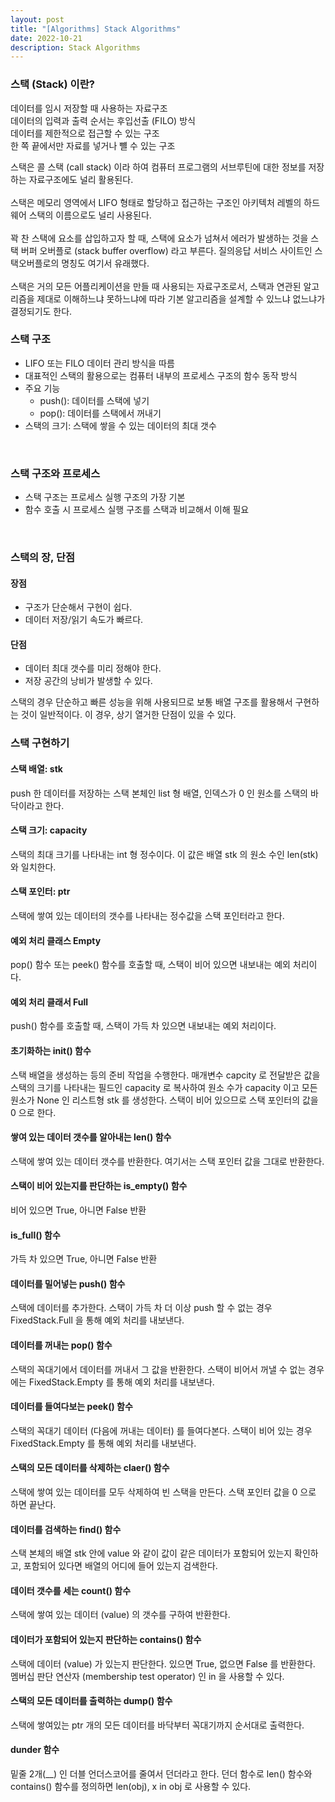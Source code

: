 ```yaml
---
layout: post
title: "[Algorithms] Stack Algorithms"
date: 2022-10-21
description: Stack Algorithms
---
```


### 스택 (Stack) 이란?

데이터를 임시 저장할 때 사용하는 자료구조
<br>
데이터의 입력과 출력 순서는 후입선출 (FILO) 방식
<br>
데이터를 제한적으로 접근할 수 있는 구조
<br>
한 쪽 끝에서만 자료를 넣거나 뺼 수 있는 구조
<br>

스택은 콜 스택 (call stack) 이라 하여 컴퓨터 프로그램의 서브루틴에 대한 정보를 저장하는 자료구조에도 널리 활용된다.
<br><br>
스택은 메모리 영역에서 LIFO 형태로 할당하고 접근하는 구조인 아키텍처 레벨의 하드웨어 스택의 이름으로도 널리 사용된다.
<br><br>
꽉 찬 스택에 요소를 삽입하고자 할 때, 스택에 요소가 넘쳐서 에러가 발생하는 것을 스택 버퍼 오버플로 (stack buffer overflow) 라고 부른다. 질의응답 서비스 사이트인 스택오버플로의 명칭도 여기서 유래했다.
<br><br>
스택은 거의 모든 어플리케이션을 만들 때 사용되는 자료구조로서, 스택과 연관된 알고리즘을 제대로 이해하느냐 못하느냐에 따라 기본 알고리즘을 설계할 수 있느냐 없느냐가 결정되기도 한다.
<br>

### **스택 구조**

- LIFO 또는 FILO 데이터 관리 방식을 따름
- 대표적인 스택의 활용으로는 컴퓨터 내부의 프로세스 구조의 함수 동작 방식
- 주요 기능
  - push(): 데이터를 스택에 넣기
  - pop(): 데이터를 스택에서 꺼내기
- 스택의 크기: 스택에 쌓을 수 있는 데이터의 최대 갯수
<br>

### **스택 구조와 프로세스**

- 스택 구조는 프로세스 실행 구조의 가장 기본
- 함수 호출 시 프로세스 실행 구조를 스택과 비교해서 이해 필요
<br>

### **스택의 장, 단점**
#### 장점
- 구조가 단순해서 구현이 쉽다.
- 데이터 저장/읽기 속도가 빠르다.

#### 단점
- 데이터 최대 갯수를 미리 정해야 한다.
- 저장 공간의 낭비가 발생할 수 있다.

스택의 경우 단순하고 빠른 성능을 위해 사용되므로 보통 배열 구조를 활용해서 구현하는 것이 일반적이다. 이 경우, 상기 열거한 단점이 있을 수 있다.
<br>

### **스택 구현하기**

#### 스택 배열: **stk**
push 한 데이터를 저장하는 스택 본체인 list 형 배열, 인덱스가 0 인 원소를 스택의 바닥이라고 한다.
<br>

#### 스택 크기: **capacity**
스택의 최대 크기를 나타내는 int 형 정수이다. 이 값은 배열 stk 의 원소 수인 len(stk) 와 일치한다.
<br>

#### 스택 포인터: **ptr**
스택에 쌓여 있는 데이터의 갯수를 나타내는 정수값을 스택 포인터라고 한다.
<br>

#### 예외 처리 클래스 **Empty**
pop() 함수 또는 peek() 함수를 호출할 때, 스택이 비어 있으면 내보내는 예외 처리이다.
<br>

#### 예외 처리 클래서 **Full**
push() 함수를 호출할 때, 스택이 가득 차 있으면 내보내는 예외 처리이다.
<br>

#### 초기화하는 **init()** 함수
스택 배열을 생성하는 등의 준비 작업을 수행한다. 매개변수 capcity 로 전달받은 값을 스택의 크기를 나타내는 필드인 capacity 로 복사하여 원소 수가 capacity 이고 모든 원소가 None 인 리스트형 stk 를 생성한다. 스택이 비어 있으므로 스택 포인터의 값을 0 으로 한다.
<br>

#### 쌓여 있는 데이터 갯수를 알아내는 **len()** 함수
스택에 쌓여 있는 데이터 갯수를 반환한다. 여기서는 스택 포인터 값을 그대로 반환한다.
<br>

#### 스택이 비어 있는지를 판단하는 **is_empty()** 함수
비어 있으면 True, 아니면 False 반환
<br>

#### **is_full()** 함수
가득 차 있으면 True, 아니면 False 반환
<br>

#### 데이터를 밀어넣는 **push()** 함수
스택에 데이터를 추가한다. 스택이 가득 차 더 이상 push 할 수 없는 경우 FixedStack.Full 을 통해 예외 처리를 내보낸다.
<br>

#### 데이터를 꺼내는 **pop()** 함수
스택의 꼭대기에서 데이터를 꺼내서 그 값을 반환한다. 스택이 비어서 꺼낼 수 없는 경우에는 FixedStack.Empty 를 통해 예외 처리를 내보낸다.
<br>

#### 데이터를 들여다보는 **peek()** 함수
스택의 꼭대기 데이터 (다음에 꺼내는 데이터) 를 들여다본다. 스택이 비어 있는 경우 FixedStack.Empty 를 통해 예외 처리를 내보낸다.
<br>

#### 스택의 모든 데이터를 삭제하는 **claer()** 함수
스택에 쌓여 있는 데이터를 모두 삭제하여 빈 스택을 만든다. 스택 포인터 값을 0 으로 하면 끝난다.
<br>

#### 데이터를 검색하는 **find()** 함수
스택 본체의 배열 stk 안에 value 와 같이 값이 같은 데이터가 포함되어 있는지 확인하고, 포함되어 있다면 배열의 어디에 들어 있는지 검색한다.
<br>

#### 데이터 갯수를 세는 **count()** 함수
스택에 쌓여 있는 데이터 (value) 의 갯수를 구하여 반환한다.
<br>

#### 데이터가 포함되어 있는지 판단하는 **contains()** 함수
스택에 데이터 (value) 가 있는지 판단한다. 있으면 True, 없으면 False 를 반환한다. 멤버십 판단 연산자 (membership test operator) 인 in 을 사용할 수 있다.
<br>

#### 스택의 모든 데이터를 출력하는 **dump()** 함수
스택에 쌓여있는 ptr 개의 모든 데이터를 바닥부터 꼭대기까지 순서대로 출력한다.
<br>

#### **dunder** 함수
밑줄 2개(__) 인 더블 언더스코어를 줄여서 던더라고 한다. 던더 함수로 len() 함수와 contains() 함수를 정의하면 len(obj), x in obj 로 사용할 수 있다.